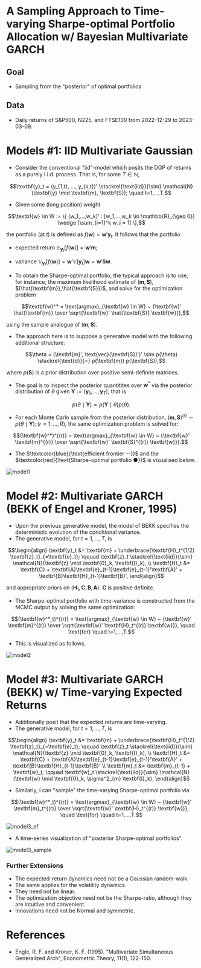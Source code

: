 # A Sampling Approach to Time-varying Sharpe-optimal Portfolio Allocation w/ Bayesian Multivariate GARCH

## Goal
- Sampling from the "posterior" of optimal portfolios

## Data
- Daily returns of S&P500, N225, and FTSE100 from 2022-12-29 to 2023-03-09.

# Models #1: IID Multivariate Gaussian
- Consider the conventional "iid"-model which posits the DGP of returns as a purely i.i.d. process. That is, for some $T \in \mathbb{N}$,

```math
\textbf{y}_t = (y_{1,t}, ..., y_{k,t})' \stackrel{\text{iid}}{\sim} \mathcal{N}(\textbf{y} \mid \textbf{m}, \textbf{S}); \quad t=1,...,T.
```

- Given some (long position) weight
```math
\textbf{w} \in W := \{ (w_1,...,w_k)' : [w_1,...,w_k \in \mathbb{R}_{\geq 0}] \wedge [\sum_{i=1}^k w_i = 1] \},
```
the portfolio (at $t$) is defined as $f(\textbf{w})=\textbf{w}'\textbf{y}_t$. It follows that the portfolio
   - expected return $\mathbb{E}_{\textbf{y}_t}[f(\textbf{w})] = \textbf{w}'\textbf{m}$;
   - variance $\mathbb{V}_{\textbf{y}_t} [f(\textbf{w})] = \textbf{w}' \mathbb{V}[\textbf{y}_t] \textbf{w} = \textbf{w}'\textbf{S}\textbf{w}$.

- To obtain the Sharpe-optimal portfolio, the typical approach is to use, for instance, the maximum likelihood estimate of $(\textbf{m},\textbf{S})$, $(\hat{\textbf{m}},\hat{\textbf{S}})$, and solve for the optimization problem
```math
\textbf{w}^* = \text{argmax}_{\textbf{w} \in W} ~ {\textbf{w}' \hat{\textbf{m}} \over \sqrt{\textbf{w}' \hat{\textbf{S}} \textbf{w}}},
```
using the sample analogue of $(\textbf{m},\textbf{S})$.

- The approach here is to suppose a generative model with the following additional structure:
```math
\theta = (\textbf{m}', \text{vec}(\textbf{S})')' \sim p(\theta) \stackrel{\text{d}}{=} p(\textbf{m}) p(\textbf{S}),
```
where $p(\textbf{S})$ is a prior distribution over positive semi-definite matrices.

- The goal is to inspect the posterior quantitites over $\textbf{w}^*$ via the posterior distribution of $\theta$ given $\textbf{Y}:=(\textbf{y}_1,...,\textbf{y}_T)$, that is
```math
p(\theta \mid \textbf{Y}) \propto p(\textbf{Y} \mid \theta) p(\theta).
```

- For each Monte Carlo sample from the posterior distribution, $(\textbf{m},\textbf{S})^{(r)} \sim p(\theta \mid \textbf{Y}); (r=1,...,R)$, the same optimization problem is solved for:
```math
(\textbf{w}^*)^{(r)} = \text{argmax}_{\textbf{w} \in W} ~ {\textbf{w}' \textbf{m}^{(r)} \over \sqrt{\textbf{w}' \textbf{S}^{(r)} \textbf{w}}}.
```
- The $\textcolor{blue}{\text{efficient frontier --}}$ and the $\textcolor{red}{\text{Sharpe-optimal portfolio ●}}$ is vizualised below.

![model1](https://user-images.githubusercontent.com/46773720/224541902-7f5205eb-9472-42f5-b1ee-415dadfa3378.png)

# Model #2: Multivariate GARCH (BEKK of Engel and Kroner, 1995)
- Upon the previous generative model, the model of BEKK specifies the deterministic evolution of the conditional variance.
- The generative model, for $t=1,...,T$, is
```math
\begin{align}
\textbf{y}_t &= \textbf{m} + \underbrace{\textbf{H}_t^{1/2} \textbf{z}_t}_{=\textbf{e}_t}; \qquad
\textbf{z}_t \stackrel{\text{iid}}{\sim} \mathcal{N}(\textbf{z} \mid \textbf{0}_k, \textbf{I}_k), \\
\textbf{H}_t &= \textbf{C} + \textbf{A}\textbf{e}_{t-1}\textbf{e}_{t-1}'\textbf{A}' + \textbf{B}\textbf{H}_{t-1}\textbf{B}',
\end{align}
```
and appropriate priors on $(\textbf{H}_1, \textbf{C}, \textbf{B}, \textbf{A})$. $\textbf{C}$ is positive definite.
- The Sharpe-optimal portfolio with time-variance is constructed from the MCMC output by solving the same optimization:
```math
(\textbf{w}^*_t)^{(r)} = \text{argmax}_{\textbf{w} \in W} ~ {\textbf{w}' \textbf{m}^{(r)} \over \sqrt{\textbf{w}' \textbf{H}_t^{(r)} \textbf{w}}},
\quad \text{for} \quad t=1,...,T.
```
- This is visualized as follows.

![model2](https://user-images.githubusercontent.com/46773720/224542127-7bb2ae04-e0d0-4648-b91a-327385f09780.gif)

# Model #3: Multivariate GARCH (BEKK) w/ Time-varying Expected Returns

- Additionally posit that the expected returns are time-varying.
- The generative model, for $t=1,...,T$, is
```math
\begin{align}
\textbf{y}_t &= \textbf{m} + \underbrace{\textbf{H}_t^{1/2} \textbf{z}_t}_{=\textbf{e}_t}; \qquad
\textbf{z}_t \stackrel{\text{iid}}{\sim} \mathcal{N}(\textbf{z} \mid \textbf{0}_k, \textbf{I}_k), \\
\textbf{H}_t &= \textbf{C} + \textbf{A}\textbf{e}_{t-1}\textbf{e}_{t-1}'\textbf{A}' + \textbf{B}\textbf{H}_{t-1}\textbf{B}' \\
\textbf{m}_t &= \textbf{m}_{t-1} + \textbf{w}_t; \qquad \textbf{w}_t \stackrel{\text{iid}}{\sim} \mathcal{N}(\textbf{w} \mid \textbf{0}_k, \sigma^2_{m} \textbf{I}_k).
\end{align}
```
- Similarly, I can "sample" the time-varying Sharpe-optimal portfolio via
```math
(\textbf{w}^*_t)^{(r)} = \text{argmax}_{\textbf{w} \in W} ~ {\textbf{w}' \textbf{m}_t^{(r)} \over \sqrt{\textbf{w}' \textbf{H}_t^{(r)} \textbf{w}}},
\quad \text{for} \quad t=1,...,T.
```

![model3_ef](https://user-images.githubusercontent.com/46773720/224542282-1784e82a-9f70-4a3e-ad32-24216266296b.gif)

- A time-series visualization of "posterior Sharpe-optimal portfolios".

![model3_sample](https://user-images.githubusercontent.com/46773720/224542258-90dbb5f5-580f-4804-ad97-38e91ab39b1f.png)

### Further Extensions
- The expected-return dynamics need not be a Gaussian random-walk.
- The same applies for the volatility dynamics.
- They need not be linear.
- The optimization objective need not be the Sharpe-ratio, although they are intuitive and convenient.
- Innovations need not be Normal and symmetric.

# References

- Engle, R. F. and Kroner, K. F. (1995). "Multivariate Simultaneous Generalized Arch", Econometric Theory, 11(1), 122-150.
